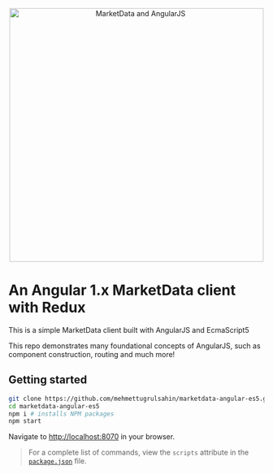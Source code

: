 <p align="center">
  <a href="http://mehmettugrulsahin.github.io/" target="_blank">
    <img src="https://www.googledrive.com/host/0B98Jh1ZWJ1lfT1ZtZ1dLT3pMcmM" alt="MarketData and AngularJS" width="500"/>
  </a>
</p>

# An Angular 1.x MarketData client with Redux
This is a simple MarketData client built with AngularJS and EcmaScript5

This repo demonstrates many foundational concepts of AngularJS, such as component construction, routing and much more!

## Getting started
```bash
git clone https://github.com/mehmettugrulsahin/marketdata-angular-es5.git
cd marketdata-angular-es5
npm i # installs NPM packages
npm start
```
Navigate to <a href="http://localhost:8070" target="_blank">http://localhost:8070</a> in your browser.
> For a complete list of commands, view the `scripts` attribute in the
<a href="https://github.com/mehmettugrulsahin/marketdata-angular-es5/blob/master/package.json" target="_blank">`package.json`</a> file.
